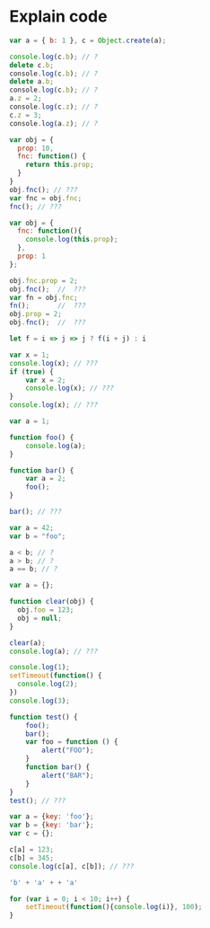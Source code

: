 # Explain code

```javascript
var a = { b: 1 }, c = Object.create(а);

console.log(c.b); // ?
delete с.b;
сonsole.log(c.b); // ?
delete a.b;
сonsole.log(с.b); // ?
a.z = 2;
сonsole.log(с.z); // ?
с.z = 3;
сonsole.log(a.z); // ?
```

```javascript
var obj = {
  prop: 10,
  fnc: function() {
    return this.prop; 
  }
}
obj.fnc(); // ???
var fnc = obj.fnc;
fnc(); // ???
```

```javascript
var obj = {
  fnc: function(){
    console.log(this.prop);
  },
  prop: 1
};

obj.fnc.prop = 2;
obj.fnc();  //  ???
var fn = obj.fnc;
fn();       //  ???
obj.prop = 2;
obj.fnc();  //  ???
```

```javascript
let f = i => j => j ? f(i + j) : i
```

```javascript
var x = 1; 
console.log(x); // ??? 
if (true) { 
    var x = 2; 
    console.log(x); // ???
} 
console.log(x); // ???
```

```javascript
var a = 1;

function foo() {
	console.log(a);
}

function bar() {
    var a = 2;
    foo();
}

bar(); // ???
```

```javascript
var a = 42;
var b = "foo";

a < b; // ?
a > b; // ?
a == b; // ?
```

```javascript
var a = {};

function clear(obj) {
  obj.foo = 123;
  obj = null; 
}

clear(a);
console.log(a); // ???
```

```javascript
console.log(1);
setTimeout(function() {
  console.log(2); 
})
console.log(3);
```

```javascript
function test() { 
    foo();
    bar();
    var foo = function () {
        alert("FOO"); 
    } 
    function bar() {
        alert("BAR"); 
    } 
} 
test(); // ???
```

```javascript
var a = {key: 'foo'};
var b = {key: 'bar'};
var c = {};

c[a] = 123; 
c[b] = 345; 
console.log(c[a], c[b]); // ???
```

```javascript
'b' + 'a' + + 'a'
```

```javascript
for (var i = 0; i < 10; i++) {
	setTimeout(function(){console.log(i)}, 100);
}
```


